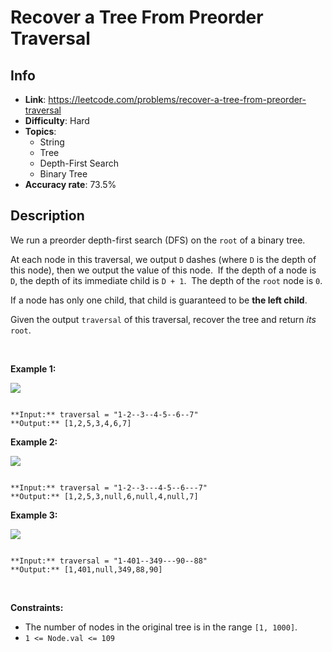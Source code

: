 # Recover a Tree From Preorder Traversal

## Info  
- **Link**: https://leetcode.com/problems/recover-a-tree-from-preorder-traversal
- **Difficulty**: Hard  
- **Topics**:   
    - String
    - Tree
    - Depth-First Search
    - Binary Tree
- **Accuracy rate**: 73.5%  

## Description  
    
We run a preorder depth-first search (DFS) on the `root` of a binary tree.


At each node in this traversal, we output `D` dashes (where `D` is the depth of this node), then we output the value of this node.  If the depth of a node is `D`, the depth of its immediate child is `D + 1`.  The depth of the `root` node is `0`.


If a node has only one child, that child is guaranteed to be **the left child**.


Given the output `traversal` of this traversal, recover the tree and return *its* `root`.


 


**Example 1:**


![](https://assets.leetcode.com/uploads/2019/04/08/recover-a-tree-from-preorder-traversal.png)

```

**Input:** traversal = "1-2--3--4-5--6--7"
**Output:** [1,2,5,3,4,6,7]

```

**Example 2:**


![](https://assets.leetcode.com/uploads/2019/04/11/screen-shot-2019-04-10-at-114101-pm.png)

```

**Input:** traversal = "1-2--3---4-5--6---7"
**Output:** [1,2,5,3,null,6,null,4,null,7]

```

**Example 3:**


![](https://assets.leetcode.com/uploads/2019/04/11/screen-shot-2019-04-10-at-114955-pm.png)

```

**Input:** traversal = "1-401--349---90--88"
**Output:** [1,401,null,349,88,90]

```

 


**Constraints:**


* The number of nodes in the original tree is in the range `[1, 1000]`.
* `1 <= Node.val <= 109`


  
    